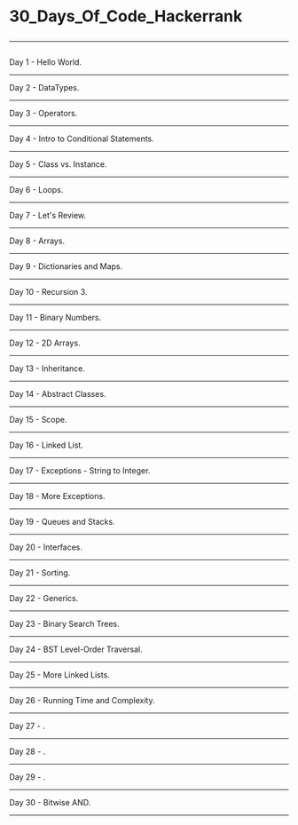 # 30_Days_Of_Code_Hackerrank<hr>
Day 1 - Hello World. <br><hr>
Day 2 - DataTypes. <br><hr>
Day 3 - Operators. <br><hr>
Day 4 - Intro to Conditional Statements. <br><hr>
Day 5 - Class vs. Instance. <br><hr>
Day 6 - Loops. <br><hr>
Day 7 - Let's Review. <br><hr>
Day 8 - Arrays. <br><hr>
Day 9 - Dictionaries and Maps. <br><hr>
Day 10 - Recursion 3. <br><hr>
Day 11 - Binary Numbers. <br><hr>
Day 12 - 2D Arrays. <br><hr>
Day 13 - Inheritance. <br><hr>
Day 14 - Abstract Classes. <br><hr>
Day 15 - Scope. <br><hr>
Day 16 - Linked List. <br><hr>
Day 17 - Exceptions - String to Integer. <br><hr>
Day 18 - More Exceptions. <br><hr>
Day 19 - Queues and Stacks. <br><hr>
Day 20 - Interfaces. <br><hr>
Day 21 - Sorting. <br><hr>
Day 22 - Generics. <br><hr>
Day 23 - Binary Search Trees. <br><hr>
Day 24 - BST Level-Order Traversal. <br><hr>
Day 25 - More Linked Lists. <br><hr>
Day 26 - Running Time and Complexity. <br><hr>
Day 27 - . <br><hr>
Day 28 - . <br><hr>
Day 29 - . <br><hr>
Day 30 - Bitwise AND. <br><hr>